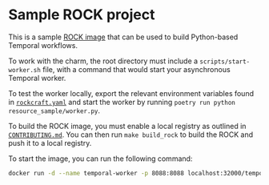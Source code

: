 # Sample ROCK project

This is a sample
[ROCK image](https://documentation.ubuntu.com/rockcraft/en/stable/explanation/rocks/#rocks-explanation)
that can be used to build Python-based Temporal workflows.

To work with the charm, the root directory must include a
`scripts/start-worker.sh` file, with a command that would start your
asynchronous Temporal worker.

To test the worker locally, export the relevant environment variables found in
[`rockcraft.yaml`](./rockcraft.yaml) and start the worker by running
`poetry run python resource_sample/worker.py`.

To build the ROCK image, you must enable a local registry as outlined in
[`CONTRIBUTING.md`](../CONTRIBUTING.md). You can then run `make build_rock` to
build the ROCK and push it to a local registry.

To start the image, you can run the following command:

```bash
docker run -d --name temporal-worker -p 8088:8088 localhost:32000/temporal-worker-rock start temporal-worker
```
